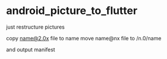 # android_picture_to_flutter
just restructure pictures

copy name@2.0x file to name
move name@nx file to /n.0/name

and output manifest
